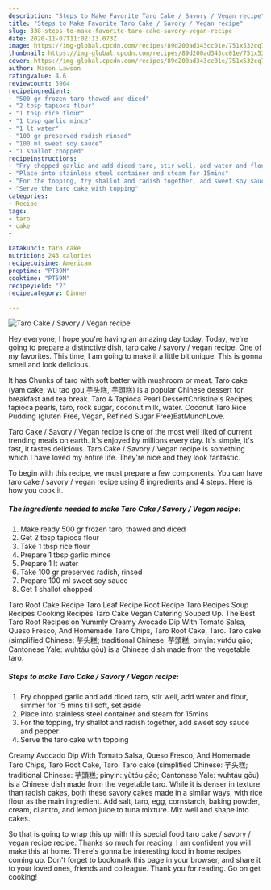 ```yaml
---
description: "Steps to Make Favorite Taro Cake / Savory / Vegan recipe"
title: "Steps to Make Favorite Taro Cake / Savory / Vegan recipe"
slug: 338-steps-to-make-favorite-taro-cake-savory-vegan-recipe
date: 2020-11-07T11:02:13.073Z
image: https://img-global.cpcdn.com/recipes/89d200ad343cc01e/751x532cq70/taro-cake-savory-vegan-recipe-recipe-main-photo.jpg
thumbnail: https://img-global.cpcdn.com/recipes/89d200ad343cc01e/751x532cq70/taro-cake-savory-vegan-recipe-recipe-main-photo.jpg
cover: https://img-global.cpcdn.com/recipes/89d200ad343cc01e/751x532cq70/taro-cake-savory-vegan-recipe-recipe-main-photo.jpg
author: Mason Lawson
ratingvalue: 4.6
reviewcount: 5964
recipeingredient:
- "500 gr frozen taro thawed and diced"
- "2 tbsp tapioca flour"
- "1 tbsp rice flour"
- "1 tbsp garlic mince"
- "1 lt water"
- "100 gr preserved radish rinsed"
- "100 ml sweet soy sauce"
- "1 shallot chopped"
recipeinstructions:
- "Fry chopped garlic and add diced taro, stir well, add water and flour, simmer for 15 mins till soft, set aside"
- "Place into stainless steel container and steam for 15mins"
- "For the topping, fry shallot and radish together, add sweet soy sauce and pepper"
- "Serve the taro cake with topping"
categories:
- Recipe
tags:
- taro
- cake
- 

katakunci: taro cake  
nutrition: 243 calories
recipecuisine: American
preptime: "PT39M"
cooktime: "PT59M"
recipeyield: "2"
recipecategory: Dinner

---
```



![Taro Cake / Savory / Vegan recipe](https://img-global.cpcdn.com/recipes/89d200ad343cc01e/751x532cq70/taro-cake-savory-vegan-recipe-recipe-main-photo.jpg)

Hey everyone, I hope you're having an amazing day today. Today, we're going to prepare a distinctive dish, taro cake / savory / vegan recipe. One of my favorites. This time, I am going to make it a little bit unique. This is gonna smell and look delicious.

It has Chunks of taro with soft batter with mushroom or meat. Taro cake (yam cake, wu tao gou,芋头糕, 芋頭糕) is a popular Chinese dessert for breakfast and tea break. Taro &amp; Tapioca Pearl DessertChristine&#39;s Recipes. tapioca pearls, taro, rock sugar, coconut milk, water. Coconut Taro Rice Pudding (gluten Free, Vegan, Refined Sugar Free)EatMunchLove.

Taro Cake / Savory / Vegan recipe is one of the most well liked of current trending meals on earth. It's enjoyed by millions every day. It's simple, it's fast, it tastes delicious. Taro Cake / Savory / Vegan recipe is something which I have loved my entire life. They're nice and they look fantastic.


To begin with this recipe, we must prepare a few components. You can have taro cake / savory / vegan recipe using 8 ingredients and 4 steps. Here is how you cook it.

<!--inarticleads1-->

##### The ingredients needed to make Taro Cake / Savory / Vegan recipe:

1. Make ready 500 gr frozen taro, thawed and diced
1. Get 2 tbsp tapioca flour
1. Take 1 tbsp rice flour
1. Prepare 1 tbsp garlic mince
1. Prepare 1 lt water
1. Take 100 gr preserved radish, rinsed
1. Prepare 100 ml sweet soy sauce
1. Get 1 shallot chopped


Taro Root Cake Recipe Taro Leaf Recipe Root Recipe Taro Recipes Soup Recipes Cooking Recipes Taro Cake Vegan Catering Souped Up. The Best Taro Root Recipes on Yummly Creamy Avocado Dip With Tomato Salsa, Queso Fresco, And Homemade Taro Chips, Taro Root Cake, Taro. Taro cake (simplified Chinese: 芋头糕; traditional Chinese: 芋頭糕; pinyin: yùtóu gāo; Cantonese Yale: wuhtáu gōu) is a Chinese dish made from the vegetable taro. 

<!--inarticleads2-->

##### Steps to make Taro Cake / Savory / Vegan recipe:

1. Fry chopped garlic and add diced taro, stir well, add water and flour, simmer for 15 mins till soft, set aside
1. Place into stainless steel container and steam for 15mins
1. For the topping, fry shallot and radish together, add sweet soy sauce and pepper
1. Serve the taro cake with topping


Creamy Avocado Dip With Tomato Salsa, Queso Fresco, And Homemade Taro Chips, Taro Root Cake, Taro. Taro cake (simplified Chinese: 芋头糕; traditional Chinese: 芋頭糕; pinyin: yùtóu gāo; Cantonese Yale: wuhtáu gōu) is a Chinese dish made from the vegetable taro. While it is denser in texture than radish cakes, both these savory cakes made in a similar ways, with rice flour as the main ingredient. Add salt, taro, egg, cornstarch, baking powder, cream, cilantro, and lemon juice to tuna mixture. Mix well and shape into cakes. 

So that is going to wrap this up with this special food taro cake / savory / vegan recipe recipe. Thanks so much for reading. I am confident you will make this at home. There's gonna be interesting food in home recipes coming up. Don't forget to bookmark this page in your browser, and share it to your loved ones, friends and colleague. Thank you for reading. Go on get cooking!
